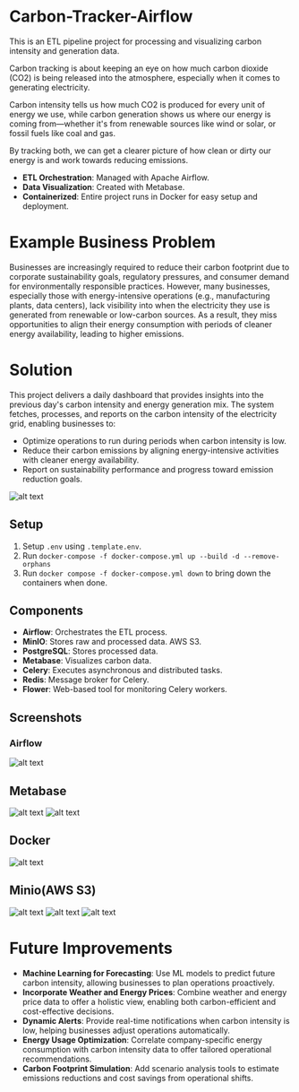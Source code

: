 # Carbon-Tracker-Airflow

This is an ETL pipeline project for processing and visualizing carbon intensity and generation data.

Carbon tracking is about keeping an eye on how much carbon dioxide (CO2) is being released into the atmosphere, especially when it comes to generating electricity. 

Carbon intensity tells us how much CO2 is produced for every unit of energy we use, while carbon generation shows us where our energy is coming from—whether it's from renewable sources like wind or solar, or fossil fuels like coal and gas. 

By tracking both, we can get a clearer picture of how clean or dirty our energy is and work towards reducing emissions.

- **ETL Orchestration**: Managed with Apache Airflow.
- **Data Visualization**: Created with Metabase.
- **Containerized**: Entire project runs in Docker for easy setup and deployment.


# Example Business Problem
Businesses are increasingly required to reduce their carbon footprint due to corporate sustainability goals, regulatory pressures, and consumer demand for environmentally responsible practices. However, many businesses, especially those with energy-intensive operations (e.g., manufacturing plants, data centers), lack visibility into when the electricity they use is generated from renewable or low-carbon sources. As a result, they miss opportunities to align their energy consumption with periods of cleaner energy availability, leading to higher emissions.

# Solution
This project delivers a daily dashboard that provides insights into the previous day's carbon intensity and energy generation mix. The system fetches, processes, and reports on the carbon intensity of the electricity grid, enabling businesses to:

- Optimize operations to run during periods when carbon intensity is low.
- Reduce their carbon emissions by aligning energy-intensive activities with cleaner energy availability.
- Report on sustainability performance and progress toward emission reduction goals.

![alt text](screenshots/airflow.png)


## Setup

1. Setup `.env` using  `.template.env`.
2. Run `docker-compose -f docker-compose.yml up --build -d --remove-orphans`
3. Run `docker compose -f docker-compose.yml down` to bring down the containers when done.

## Components
- **Airflow**: Orchestrates the ETL process.
- **MinIO**: Stores raw and processed data. AWS S3.
- **PostgreSQL**: Stores processed data.
- **Metabase**: Visualizes carbon data.
- **Celery**: Executes asynchronous and distributed tasks.
- **Redis**: Message broker for Celery.
- **Flower**: Web-based tool for monitoring Celery workers.

## Screenshots

### Airflow
![alt text](screenshots/airflow-dag-preview.png)

## Metabase
![alt text](screenshots/metabase-ss1.png)
![alt text](screenshots/metabase-ss2.png)

## Docker
![alt text](screenshots/docker-ss.png)

## Minio(AWS S3)
![alt text](screenshots/minio-buckets.png)
![alt text](screenshots/bucket-structure.png)
![alt text](screenshots/bucket-folder.png)

# Future Improvements
- **Machine Learning for Forecasting**: Use ML models to predict future carbon intensity, allowing businesses to plan operations proactively.
- **Incorporate Weather and Energy Prices**: Combine weather and energy price data to offer a holistic view, enabling both carbon-efficient and cost-effective decisions.
- **Dynamic Alerts**: Provide real-time notifications when carbon intensity is low, helping businesses adjust operations automatically.
- **Energy Usage Optimization**: Correlate company-specific energy consumption with carbon intensity data to offer tailored operational recommendations.
- **Carbon Footprint Simulation**: Add scenario analysis tools to estimate emissions reductions and cost savings from operational shifts.
